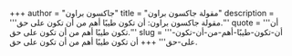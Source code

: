 +++
author = "جاكسون براون"
title = "مقولة جاكسون براون"
description = '''مقولة جاكسون براون: أن تكون طيبًا أهم من أن تكون على حق.'''
quote = '''أن تكون طيبًا أهم من أن تكون على حق.'''
slug = '''أن-تكون-طيبًا-أهم-من-أن-تكون-على-حق'''
+++
أن تكون طيبًا أهم من أن تكون على حق.
